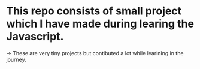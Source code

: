 # This repo consists of small project which I have made during learing the Javascript.
-> These are very tiny projects but contibuted a lot while learining in the journey.
